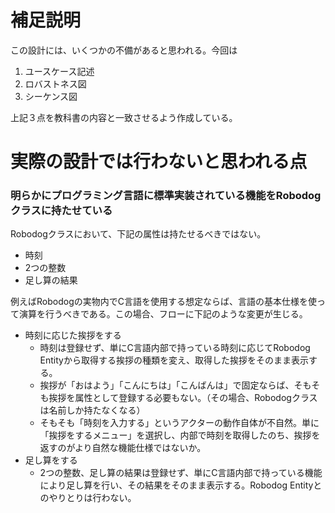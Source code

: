 # 補足説明
この設計には、いくつかの不備があると思われる。今回は
1. ユースケース記述
2. ロバストネス図
3. シーケンス図

上記３点を教科書の内容と一致させるよう作成している。

# 実際の設計では行わないと思われる点
### 明らかにプログラミング言語に標準実装されている機能をRobodogクラスに持たせている
Robodogクラスにおいて、下記の属性は持たせるべきではない。
  - 時刻
  - 2つの整数
  - 足し算の結果

例えばRobodogの実物内でC言語を使用する想定ならば、言語の基本仕様を使って演算を行うべきである。この場合、フローに下記のような変更が生じる。
- 時刻に応じた挨拶をする
  - 時刻は登録せず、単にC言語内部で持っている時刻に応じてRobodog Entityから取得する挨拶の種類を変え、取得した挨拶をそのまま表示する。
  - 挨拶が「おはよう」「こんにちは」「こんばんは」で固定ならば、そもそも挨拶を属性として登録する必要もない。（その場合、Robodogクラスは名前しか持たなくなる）
  - そもそも「時刻を入力する」というアクターの動作自体が不自然。単に「挨拶をするメニュー」を選択し、内部で時刻を取得したのち、挨拶を返すのがより自然な機能仕様ではないか。
- 足し算をする
  - 2つの整数、足し算の結果は登録せず、単にC言語内部で持っている機能により足し算を行い、その結果をそのまま表示する。Robodog Entityとのやりとりは行わない。